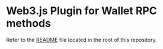 # Web3.js Plugin for Wallet RPC methods

Refer to the [README](https://github.com/web3/web3-wallet-rpc-utils/blob/main/README.md) file located in the root of this repository.
